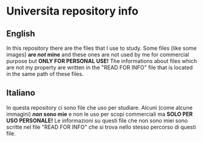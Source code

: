 # Universita repository info

## English
In this repository there are the files that I use to study.
Some files (like some images) **are _not_ mine** and these ones are not used by me for commercial purpose but **ONLY FOR PERSONAL USE!**
The informations about files which are not my property are written in the "READ FOR INFO" file that is located in the same path of these files.
## Italiano
In questa repository ci sono file che uso per studiare.
Alcuni (come alcune immagini) **_non_ sono mie** e non le uso per scopi commerciali ma **SOLO PER USO PERSONALE!**
Le informazioni su questi file che non sono miei sono scritte nel file "READ FOR INFO" che si trova nello stesso percorso di questi file.
